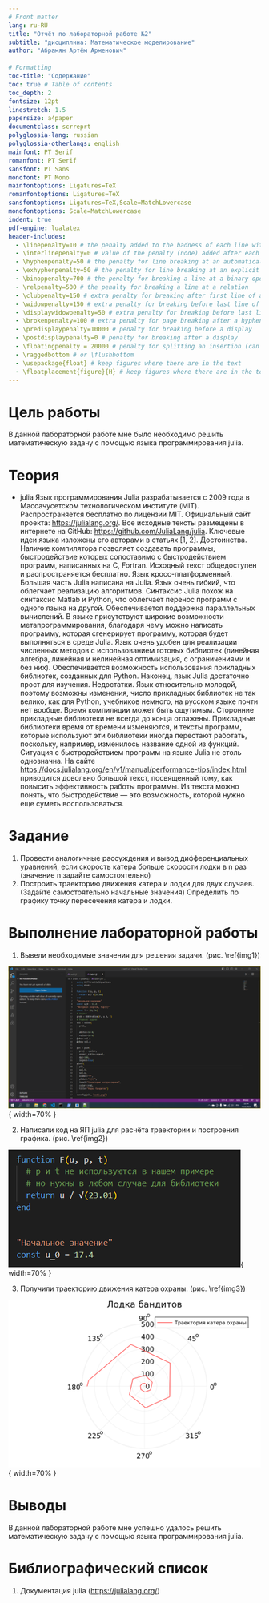 ```yaml
---
# Front matter
lang: ru-RU
title: "Отчёт по лабораторной работе №2"
subtitle: "дисциплина: Математическое моделирование"
author: "Абрамян Артём Арменович"

# Formatting
toc-title: "Содержание"
toc: true # Table of contents
toc_depth: 2
fontsize: 12pt
linestretch: 1.5
papersize: a4paper
documentclass: scrreprt
polyglossia-lang: russian
polyglossia-otherlangs: english
mainfont: PT Serif
romanfont: PT Serif
sansfont: PT Sans
monofont: PT Mono
mainfontoptions: Ligatures=TeX
romanfontoptions: Ligatures=TeX
sansfontoptions: Ligatures=TeX,Scale=MatchLowercase
monofontoptions: Scale=MatchLowercase
indent: true
pdf-engine: lualatex
header-includes:
  - \linepenalty=10 # the penalty added to the badness of each line within a paragraph (no associated penalty node) Increasing the value makes tex try to have fewer lines in the paragraph.
  - \interlinepenalty=0 # value of the penalty (node) added after each line of a paragraph.
  - \hyphenpenalty=50 # the penalty for line breaking at an automatically inserted hyphen
  - \exhyphenpenalty=50 # the penalty for line breaking at an explicit hyphen
  - \binoppenalty=700 # the penalty for breaking a line at a binary operator
  - \relpenalty=500 # the penalty for breaking a line at a relation
  - \clubpenalty=150 # extra penalty for breaking after first line of a paragraph
  - \widowpenalty=150 # extra penalty for breaking before last line of a paragraph
  - \displaywidowpenalty=50 # extra penalty for breaking before last line before a display math
  - \brokenpenalty=100 # extra penalty for page breaking after a hyphenated line
  - \predisplaypenalty=10000 # penalty for breaking before a display
  - \postdisplaypenalty=0 # penalty for breaking after a display
  - \floatingpenalty = 20000 # penalty for splitting an insertion (can only be split footnote in standard LaTeX)
  - \raggedbottom # or \flushbottom
  - \usepackage{float} # keep figures where there are in the text
  - \floatplacement{figure}{H} # keep figures where there are in the text
---
```


# Цель работы

В данной лабораторной работе мне было необходимо решить математическую задачу с помощью языка программирования julia. 

# Теория

- julia
Язык программирования Julia разрабатывается с 2009 года в Массачусетском технологическом институте (MIT). Распространяется бесплатно по лицензии MIT.
Официальный сайт проекта: https://julialang.org/.
Все исходные тексты размещены в интернете на GitHub:
https://github.com/JuliaLang/julia.
Ключевые идеи языка изложены его авторами в статьях [1, 2].
Достоинства. Наличие компилятора позволяет создавать программы, быстродействие которых сопоставимо с быстродействием программ, написанных на C, Fortran.
Исходный текст общедоступен и распространяется бесплатно. Язык кросс-платформенный. Большая часть Julia написана на Julia. Язык очень гибкий, что облегчает реализацию алгоритмов. Синтаксис Julia похож на синтаксис Matlab и Python, что облегчает перенос программ с одного языка на другой. Обеспечивается поддержка параллельных вычислений. В языке присутствуют широкие возможности метапрограммирования, благодаря чему можно написать программу, которая сгенерирует
программу, которая будет выполняться в среде Julia. Язык очень удобен для реализации численных методов с использованием готовых библиотек (линейная алгебра,
линейная и нелинейная оптимизация, с ограничениями и без них). Обеспечивается
возможность использования прикладных библиотек, созданных для Python. Наконец, язык Julia достаточно прост для изучения.
Недостатки. Язык относительно молодой, поэтому возможны изменения, число прикладных библиотек не так велико, как для Python, учебников немного, на русском
языке почти нет вообще. Время компиляции может быть ощутимым. Сторонние
прикладные библиотеки не всегда до конца отлажены. Прикладные библиотеки время от времени изменяются, и тексты программ, которые используют эти библиотеки
иногда перестают работать, поскольку, например, изменилось название одной из
функций. Ситуация с быстродействием программ на языке Julia не столь однозначна. На сайте https://docs.julialang.org/en/v1/manual/performance-tips/index.html приводится довольно большой текст, посвященный тому, как повысить эффективность
работы программы. Из текста можно понять, что быстродействие — это возможность, которой нужно еще суметь воспользоваться. 

# Задание

1. Провести аналогичные рассуждения и вывод дифференциальных уравнений,
если скорость катера больше скорости лодки в n раз (значение n задайте
самостоятельно)
2. Построить траекторию движения катера и лодки для двух случаев. (Задайте
самостоятельно начальные значения) Определить по графику точку пересечения катера и лодки.

# Выполнение лабораторной работы

1. Вывели необходимые значения для решения задачи. (рис. \ref{img1}) 

![Необходимые значения\label{img1}](image/img1.png){ width=70% }


2. Написали код на ЯП julia для расчёта траектории и построения графика. (рис. \ref{img2})

![Код программы\label{img2}](image/img2.png){ width=70% }


3. Получили траекторию движения катера охраны. (рис. \ref{img3})

![Траектория катера охраны\label{img3}](image/img3.png){ width=70% }

# Выводы

В данной лабораторной работе мне успешно удалось решить математическую задачу с помощью языка программирования julia.

# Библиографический список

1. Документация julia (https://julialang.org/)




